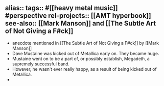 alias::
tags:: #[[heavy metal music]] #perspective 
rel-projects:: [[AMT hyperbook]]
see-also:: [[Mark Manson]] and [[The Subtle Art of Not Giving a F#ck]]
-
- anecdote mentioned in [[The Subtle Art of Not Giving a F#ck]] by [[Mark Manson]]
- Dave Mustaine was kicked out of Metallica early on. They became huge.
- Mustaine went on to be a part of, or possibly establish, Megadeth, a supremely successful band.
- However, he wasn't ever really happy, as a result of being kicked out of Metallica.
-